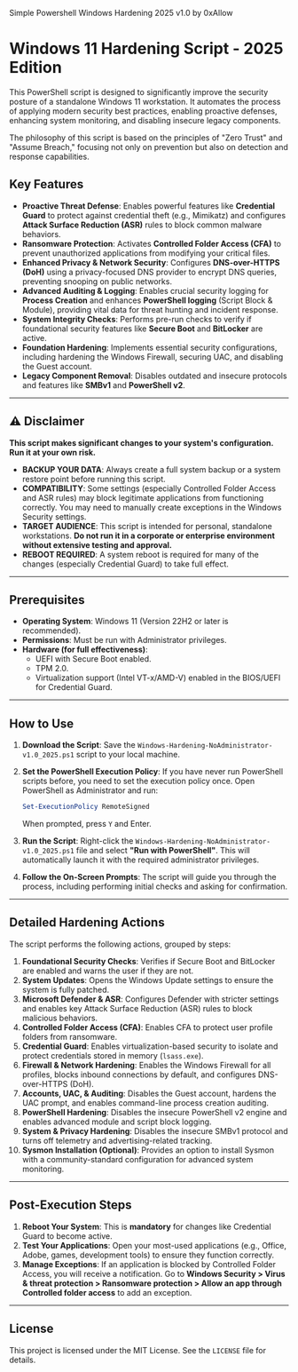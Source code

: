 Simple Powershell Windows Hardening 2025 v1.0 by 0xAllow

# Windows 11 Hardening Script - 2025 Edition

This PowerShell script is designed to significantly improve the security posture of a standalone Windows 11 workstation. It automates the process of applying modern security best practices, enabling proactive defenses, enhancing system monitoring, and disabling insecure legacy components.

The philosophy of this script is based on the principles of "Zero Trust" and "Assume Breach," focusing not only on prevention but also on detection and response capabilities.

## Key Features

-   **Proactive Threat Defense**: Enables powerful features like **Credential Guard** to protect against credential theft (e.g., Mimikatz) and configures **Attack Surface Reduction (ASR)** rules to block common malware behaviors.
-   **Ransomware Protection**: Activates **Controlled Folder Access (CFA)** to prevent unauthorized applications from modifying your critical files.
-   **Enhanced Privacy & Network Security**: Configures **DNS-over-HTTPS (DoH)** using a privacy-focused DNS provider to encrypt DNS queries, preventing snooping on public networks.
-   **Advanced Auditing & Logging**: Enables crucial security logging for **Process Creation** and enhances **PowerShell logging** (Script Block & Module), providing vital data for threat hunting and incident response.
-   **System Integrity Checks**: Performs pre-run checks to verify if foundational security features like **Secure Boot** and **BitLocker** are active.
-   **Foundation Hardening**: Implements essential security configurations, including hardening the Windows Firewall, securing UAC, and disabling the Guest account.
-   **Legacy Component Removal**: Disables outdated and insecure protocols and features like **SMBv1** and **PowerShell v2**.

---

## ⚠️ Disclaimer

**This script makes significant changes to your system's configuration. Run it at your own risk.**

-   **BACKUP YOUR DATA**: Always create a full system backup or a system restore point before running this script.
-   **COMPATIBILITY**: Some settings (especially Controlled Folder Access and ASR rules) may block legitimate applications from functioning correctly. You may need to manually create exceptions in the Windows Security settings.
-   **TARGET AUDIENCE**: This script is intended for personal, standalone workstations. **Do not run it in a corporate or enterprise environment without extensive testing and approval.**
-   **REBOOT REQUIRED**: A system reboot is required for many of the changes (especially Credential Guard) to take full effect.

---

## Prerequisites

-   **Operating System**: Windows 11 (Version 22H2 or later is recommended).
-   **Permissions**: Must be run with Administrator privileges.
-   **Hardware (for full effectiveness)**:
    -   UEFI with Secure Boot enabled.
    -   TPM 2.0.
    -   Virtualization support (Intel VT-x/AMD-V) enabled in the BIOS/UEFI for Credential Guard.

---

## How to Use

1.  **Download the Script**:
    Save the `Windows-Hardening-NoAdministrator-v1.0_2025.ps1` script to your local machine.

2.  **Set the PowerShell Execution Policy**:
    If you have never run PowerShell scripts before, you need to set the execution policy once. Open PowerShell as Administrator and run:
    ```powershell
    Set-ExecutionPolicy RemoteSigned
    ```
    When prompted, press `Y` and Enter.

3.  **Run the Script**:
    Right-click the `Windows-Hardening-NoAdministrator-v1.0_2025.ps1` file and select **"Run with PowerShell"**. This will automatically launch it with the required administrator privileges.

4.  **Follow the On-Screen Prompts**:
    The script will guide you through the process, including performing initial checks and asking for confirmation.

---

## Detailed Hardening Actions

The script performs the following actions, grouped by steps:

1.  **Foundational Security Checks**: Verifies if Secure Boot and BitLocker are enabled and warns the user if they are not.
2.  **System Updates**: Opens the Windows Update settings to ensure the system is fully patched.
3.  **Microsoft Defender & ASR**: Configures Defender with stricter settings and enables key Attack Surface Reduction (ASR) rules to block malicious behaviors.
4.  **Controlled Folder Access (CFA)**: Enables CFA to protect user profile folders from ransomware.
5.  **Credential Guard**: Enables virtualization-based security to isolate and protect credentials stored in memory (`lsass.exe`).
6.  **Firewall & Network Hardening**: Enables the Windows Firewall for all profiles, blocks inbound connections by default, and configures DNS-over-HTTPS (DoH).
7.  **Accounts, UAC, & Auditing**: Disables the Guest account, hardens the UAC prompt, and enables command-line process creation auditing.
8.  **PowerShell Hardening**: Disables the insecure PowerShell v2 engine and enables advanced module and script block logging.
9.  **System & Privacy Hardening**: Disables the insecure SMBv1 protocol and turns off telemetry and advertising-related tracking.
10. **Sysmon Installation (Optional)**: Provides an option to install Sysmon with a community-standard configuration for advanced system monitoring.

---

## Post-Execution Steps

1.  **Reboot Your System**: This is **mandatory** for changes like Credential Guard to become active.
2.  **Test Your Applications**: Open your most-used applications (e.g., Office, Adobe, games, development tools) to ensure they function correctly.
3.  **Manage Exceptions**: If an application is blocked by Controlled Folder Access, you will receive a notification. Go to **Windows Security > Virus & threat protection > Ransomware protection > Allow an app through Controlled folder access** to add an exception.

---

## License

This project is licensed under the MIT License. See the `LICENSE` file for details.
